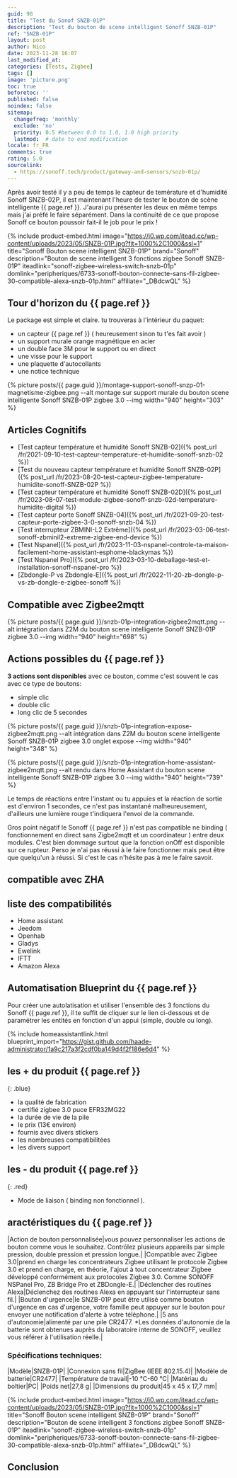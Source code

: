 ```yaml
---
guid: 98
title: "Test du Sonof SNZB-01P"
description: "Test du bouton de scene intelligent Sonoff SNZB-01P"
ref: "SNZB-01P"
layout: post
author: Nico
date: 2023-11-28 16:07
last_modified_at: 
categories: [Tests, Zigbee]
tags: []
image: 'picture.png'
toc: true
beforetoc: ''
published: false
noindex: false
sitemap:
  changefreq: 'monthly'
  exclude: 'no'
  priority: 0.5 #between 0.0 to 1.0, 1.0 high priority
  lastmod:  # date to end modification
locale: fr_FR
comments: true
rating: 5.0
sourcelink:
  - https://sonoff.tech/product/gateway-and-sensors/snzb-01p/
---
```


Après avoir testé il y a peu de temps le capteur de temérature et d'humidité Sonoff SNZB-02P, il est maintenant l'heure de tester le bouton de scène intelligente {{ page.ref }}. J'aurai pu présenter les deux en même temps mais j'ai préfé le faire séparément. Dans la continuité de ce que propose Sonoff ce bouton poussoir fait-il le job pour le prix !

{% include product-embed.html image="https://i0.wp.com/itead.cc/wp-content/uploads/2023/05/SNZB-01P.jpg?fit=1000%2C1000&ssl=1" title="Sonoff Bouton scene intelligent SNZB-01P" brand="Sonoff" description="Bouton de scene intelligent 3 fonctions zigbee Sonoff SNZB-01P" iteadlink="sonoff-zigbee-wireless-switch-snzb-01p" domlink="peripheriques/6733-sonoff-bouton-connecte-sans-fil-zigbee-30-compatible-alexa-snzb-01p.html" affiliate="_DBdcwQL" %}

## Tour d'horizon du {{ page.ref }}

Le package est simple et claire. tu trouveras à l'intérieur du paquet:
- un capteur {{ page.ref }} ( heureusement sinon tu t'es fait avoir )
- un support murale orange magnétique en acier
- un double face 3M pour le support ou en direct
- une visse pour le support
- une plaquette d'autocollants
- une notice technique

{% picture posts/{{ page.guid }}/montage-support-sonoff-snzp-01-magnetisme-zigbee.png --alt montage sur support murale du bouton scene intelligente Sonoff SNZB-01P zigbee 3.0 --img width="940" height="303" %}

## Articles Cognitifs

- [Test capteur température et humidité Sonoff SNZB-02]({% post_url /fr/2021-09-10-test-capteur-temperature-et-humidite-sonoff-snzb-02 %})
- [Test du nouveau capteur température et humidité Sonoff SNZB-02P]({% post_url /fr/2023-08-20-test-capteur-zigbee-temperature-humidite-sonoff-SNZB-02P %})
- [Test capteur température et humidité Sonoff SNZB-02D]({% post_url /fr/2023-08-07-test-module-zigbee-sonoff-snzb-02d-temperature-humidite-digital %})
- [Test capteur porte Sonoff SNZB-04]({% post_url /fr/2021-09-20-test-capteur-porte-zigbee-3-0-sonoff-snzb-04 %})
- [Test interrupteur ZBMINI-L2 Extrême]({% post_url /fr/2023-03-06-test-sonoff-zbminil2-extreme-zigbee-end-device %})
- [Test Nspanel]({% post_url /fr/2023-11-03-nspanel-controle-ta-maison-facilement-home-assistant-esphome-blackymas %})
- [Test Nspanel Pro]({% post_url /fr/2023-03-10-deballage-test-et-installation-sonoff-nspanel-pro %})
- [Zbdongle-P vs Zbdongle-E]({% post_url /fr/2022-11-20-zb-dongle-p-vs-zb-dongle-e-zigbee-sonoff %})

## Compatible avec Zigbee2mqtt

{% picture posts/{{ page.guid }}/snzb-01p-integration-zigbee2mqtt.png --alt intégration dans Z2M du bouton scene intelligente Sonoff SNZB-01P zigbee 3.0 --img width="940" height="698" %}

## Actions possibles du {{ page.ref }}

**3 actions sont disponibles** avec ce bouton, comme c'est souvent le cas avec ce type de boutons:
- simple clic
- double clic
- long clic de 5 secondes

{% picture posts/{{ page.guid }}/snzb-01p-integration-expose-zigbee2mqtt.png --alt intégration dans Z2M du bouton scene intelligente Sonoff SNZB-01P zigbee 3.0 onglet expose --img width="940" height="348" %}

{% picture posts/{{ page.guid }}/snzb-01p-integration-home-assistant-zigbee2mqtt.png --alt rendu dans Home Assistant du bouton scene intelligente Sonoff SNZB-01P zigbee 3.0 --img width="940" height="739" %}

Le temps de réactions entre l'instant ou tu appuies et la réaction de sortie est d'environ 1 secondes, ce n'est pas instantané malheureusement, d'ailleurs une lumière rouge t'indiquera l'envoi de la commande.

Gros point négatif le Sonoff {{ page.ref }} n'est pas compatible ne binding ( fonctionnement en direct sans Zigbe2mqtt et un coordinateur ) entre deux modules. C'est bien dommage surtout que la fonction onOff est disponible sur ce rupteur. Perso je n'ai pas réussi à le faire fonctionner mais peut être que quelqu'un à réussi. Si c'est le cas n'hésite pas à me le faire savoir.

## compatible avec ZHA

## liste des compatibilités

- Home assistant
- Jeedom
- Openhab
- Gladys
- Ewelink
- IFTT
- Amazon Alexa

## Automatisation Blueprint du {{ page.ref }}

Pour créer une autolatisation et utiliser l'ensemble des 3 fonctions du Sonoff {{ page.ref }}, il te suffit de cliquer sur le lien ci-dessous et de paramétrer les entités en fonction d'un appui (simple, double ou long).

{% include homeassistantlink.html blueprint_import="https://gist.github.com/haade-administrator/1a9c217a3f2cdf0ba149d4f2f186e6d4" %}

## **les + du produit** {{ page.ref }}
{: .blue}
- la qualité de fabrication
- certifié zigbee 3.0 puce EFR32MG22
- la durée de vie de la pile
- le prix (13€ environ)
- fournis avec divers stickers
- les nombreuses compatibilitées
- les divers support

## **les - du produit** {{ page.ref }}
{: .red}

- Mode de liaison ( binding non fonctionnel ).

## aractéristiques du {{ page.ref }}

|Action de bouton personnalisée|vous pouvez personnaliser les actions de bouton comme vous le souhaitez. Contrôlez plusieurs appareils par simple pression, double pression et pression longue.|
|Compatible avec Zigbee 3.0|prend en charge les concentrateurs Zigbee utilisant le protocole Zigbee 3.0 et prend en charge, en théorie, l'ajout à tout concentrateur Zigbee développé conformément aux protocoles Zigbee 3.0. Comme SONOFF NSPanel Pro, ZB Bridge Pro et ZBDongle-E.|
|Déclencher des routines Alexa|Déclenchez des routines Alexa en appuyant sur l'interrupteur sans fil.|
|Bouton d'urgence|le SNZB-01P peut être utilisé comme bouton d'urgence en cas d'urgence, votre famille peut appuyer sur le bouton pour envoyer une notification d'alerte à votre téléphone.|
|5 ans d'autonomie|alimenté par une pile CR2477. *Les données d'autonomie de la batterie sont obtenues auprès du laboratoire interne de SONOFF, veuillez vous référer à l'utilisation réelle.|

### Spécifications techniques:

|Modèle|SNZB-01P|
|Connexion sans fil|ZigBee (IEEE 802.15.4)|
|Modèle de batterie|CR2477|
|Température de travail|-10 °C-60 °C|
|Matériau du boîtier|PC|
|Poids net|27,8 g|
|Dimensions du produit|45 x 45 x 17,7 mm|

{% include product-embed.html image="https://i0.wp.com/itead.cc/wp-content/uploads/2023/05/SNZB-01P.jpg?fit=1000%2C1000&ssl=1" title="Sonoff Bouton scene intelligent SNZB-01P" brand="Sonoff" description="Bouton de scene intelligent 3 fonctions zigbee Sonoff SNZB-01P" iteadlink="sonoff-zigbee-wireless-switch-snzb-01p" domlink="peripheriques/6733-sonoff-bouton-connecte-sans-fil-zigbee-30-compatible-alexa-snzb-01p.html" affiliate="_DBdcwQL" %}

## Conclusion